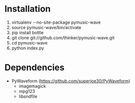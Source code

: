 Installation
===
1. virtualenv --no-site-package pymusic-wave
2. source pymusic-wave/bin/activate
3. pip install bottle
4. git clone git://github.com/thinker/pymusic-wave.git
5. cd pymusic-wave
6. python index.py

Dependencies
===
- PyWaveform (https://github.com/superjoe30/PyWaveform)
  - imagemagick
  - mpg123
  - libsndfile